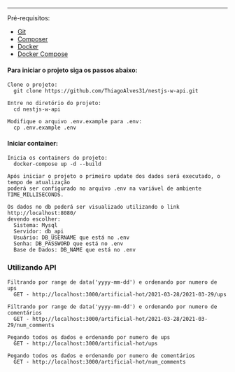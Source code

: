 ----
Pré-requisitos:
- [Git](https://git-scm.com/ "Git")
- [Composer](https://getcomposer.org/ "Composer")
- [Docker](https://docs.docker.com/get-started/ "Docker")
- [Docker Compose](https://docs.docker.com/compose/install/ "Docker Compose")

#### Para iniciar o projeto siga os passos abaixo:
```
Clone o projeto:
  git clone https://github.com/ThiagoAlves31/nestjs-w-api.git

Entre no diretório do projeto:
  cd nestjs-w-api
  
Modifique o arquivo .env.example para .env:
  cp .env.example .env
```
#### Iniciar container:

```
Inicia os containers do projeto:
  docker-compose up -d --build

Após iniciar o projeto o primeiro update dos dados será executado, o tempo de atualização 
poderá ser configurado no arquivo .env na variável de ambiente TIME_MILLISECONDS.

Os dados no db poderá ser visualizado utilizando o link http://localhost:8080/
devendo escolher:
  Sistema: Mysql
  Servidor: db_api
  Usuário: DB_USERNAME que está no .env
  Senha: DB_PASSWORD que está no .env
  Base de Dados: DB_NAME que está no .env
```
### Utilizando API
```
Filtrando por range de data('yyyy-mm-dd') e ordenando por numero de ups
  GET - http://localhost:3000/artificial-hot/2021-03-28/2021-03-29/ups
  
Filtrando por range de data('yyyy-mm-dd') e ordenando por numero de comentários
  GET - http://localhost:3000/artificial-hot/2021-03-28/2021-03-29/num_comments 

Pegando todos os dados e ordenando por numero de ups
  GET - http://localhost:3000/artificial-hot/ups
  
Pegando todos os dados e ordenando por numero de comentários
  GET - http://localhost:3000/artificial-hot/num_comments
```
